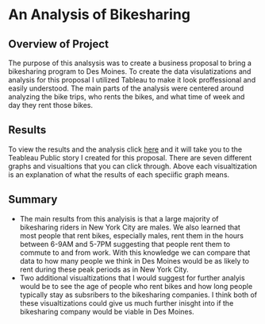 # An Analysis of Bikesharing

## Overview of Project
The purpose of this analsysis was to create a business proposal to bring a bikesharing program to Des Moines. To create the data visulatizations and analysis for this proposal I utilized Tableau to make it look proffessional and easily understood. The main parts of the analysis were centered around analyzing the bike trips, who rents the bikes, and what time of week and day they rent those bikes. 

## Results
To view the results and the analysis click [here](https://public.tableau.com/profile/joshua.merenstein#!/vizhome/CitiBikeStory_16148869711870/CitiBikeStory?publish=yes) and it will take you to the Teableau Public story I created for this proposal. There are seven different graphs and visualtions that you can click through. Above each visualtization is an explanation of what the results of each speciific graph means. 

## Summary
- The main results from this analyisis is that a large majority of bikesharing riders in New York City are males. We also learned that most people that rent bikes, especially males, rent them in the hours between 6-9AM and 5-7PM suggesting that people rent them to commute to and from work. With this knowledge we can compare that data to how many people we think in Des Moines would be as likely to rent during these peak periods as in New York City.
- Two additional visualtizations that I would suggest for further analyis would be to see the age of people who rent bikes and how long people typically stay as subsribers to the bikesharing companies. I think both of these visualtizations could give us much further inisght into if the bikesharing company would be viable in Des Moines.

